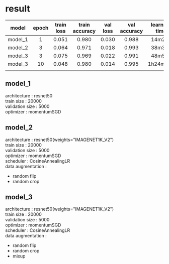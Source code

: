 # result

|model|epoch|train loss|train accuracy|val loss|val accuracy|learning time|
|:--:|:--:|:--:|:--:|:--:|:--:|:--:|
|model_1|1|0.051|0.980|0.030|0.988|14m27s
|model_2|3|0.064|0.971|0.018|0.993|38m38s
|model_3|3|0.075|0.969|0.022|0.991|48m52s
|model_3|10|0.048|0.980|0.014|0.995|1h24m36s
||||


## model_1
architecture : resnet50  
train size : 20000  
validation size : 5000  
optimizer : momentumSGD  

## model_2
architecture : resnet50(weights="IMAGENET1K_V2")  
train size : 20000  
validation size : 5000  
optimizer : momentumSGD  
scheduler : CosineAnnealingLR  
data augmentation :  
- random flip 
- random crop

## model_3
architecture : resnet50(weights="IMAGENET1K_V2")  
train size : 20000  
validation size : 5000  
optimizer : momentumSGD  
scheduler : CosineAnnealingLR  
data augmentation :  
- random flip 
- random crop
- mixup


